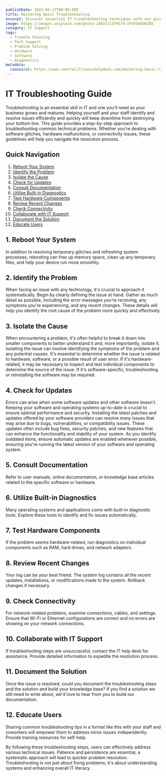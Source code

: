 ```yaml
---
publishDate: 2023-04-17T00:00:00Z
title: Mastering Basic Troubleshooting
excerpt: Discover essential IT troubleshooting techniques with our guide. Learn systematic steps to resolve software glitches, hardware issues, and connectivity problems. Improve your IT skills for efficient problem-solving and enhanced system understanding.
image: https://images.unsplash.com/photo-1463171379579-3fdfb86d6285
category: IT Support
tags:
  - Trouble Shooting
  - Tech Support
  - Problem Solving
  - Hardware
  - Software
  - Diagnostics
metadata:
  canonical: https://www.centralillinoishelpdesk.com/mastering-basic-troubleshooting
---
```


# IT Troubleshooting Guide

Troubleshooting is an essential skill in IT and one you'll need as your business grows and matures. Helping yourself and your staff identify and resolve issues efficiently and quickly will keep downtime from destroying your bottom line. This guide provides a step-by-step approach to troubleshooting common technical problems. Whether you're dealing with software glitches, hardware malfunctions, or connectivity issues, these guidelines will help you navigate the resolution process.

## Quick Navigation

1. [Reboot Your System](#1-reboot-your-system)
2. [Identify the Problem](#2-identify-the-problem)
3. [Isolate the Cause](#3-isolate-the-cause)
4. [Check for Updates](#4-check-for-updates)
5. [Consult Documentation](#5-consult-documentation)
6. [Utilize Built-in Diagnostics](#6-utilize-built-in-diagnostics)
7. [Test Hardware Components](#7-test-hardware-components)
8. [Review Recent Changes](#8-review-recent-changes)
9. [Check Connectivity](#9-check-connectivity)
10. [Collaborate with IT Support](#10-collaborate-with-it-support)
11. [Document the Solution](#11-document-the-solution)
12. [Educate Users](#12-educate-users)

## 1. Reboot Your System

In addition to resolving temporary glitches and refreshing system processes, rebooting can free up memory space, clean up any temporary files, and help your device run more smoothly.

## 2. Identify the Problem

When facing an issue with any technology, it's crucial to approach it systematically. Begin by clearly defining the issue at hand. Gather as much detail as possible, including the error messages you're receiving, any symptoms you're experiencing, and any recent changes. These details will help you identify the root cause of the problem more quickly and effectively.

## 3. Isolate the Cause

When encountering a problem, it's often helpful to break it down into smaller components to better understand it and, more importantly, isolate it. Isolating the issue can involve identifying the symptoms of the problem and any potential causes. It's essential to determine whether the issue is related to hardware, software, or a possible result of user error. If it's hardware-related, it may be necessary to inspect and test individual components to determine the source of the issue. If it's software-specific, troubleshooting or reinstalling the software may be required.

## 4. Check for Updates

Errors can arise when some software updates and other software doesn't. Keeping your software and operating systems up-to-date is crucial to ensure optimal performance and security. Installing the latest patches and updates offered by your software providers can resolve many issues that may arise due to bugs, vulnerabilities, or compatibility issues. These updates often include bug fixes, security patches, and new features that can enhance the functionality and stability of your system. As you identify outdated items, ensure automatic updates are enabled whenever possible, ensuring you're running the latest version of your software and operating system.

## 5. Consult Documentation

Refer to user manuals, online documentation, or knowledge base articles related to the specific software or hardware.

## 6. Utilize Built-in Diagnostics

Many operating systems and applications come with built-in diagnostic tools. Explore these tools to identify and fix issues automatically.

## 7. Test Hardware Components

If the problem seems hardware-related, run diagnostics on individual components such as RAM, hard drives, and network adapters.

## 8. Review Recent Changes

Your log can be your best friend. The system log contains all the recent updates, installations, or modifications made to the system. Rollback changes if necessary.

## 9. Check Connectivity

For network-related problems, examine connections, cables, and settings. Ensure that Wi-Fi or Ethernet configurations are correct and no errors are showing on your network connections.

## 10. Collaborate with IT Support

If troubleshooting steps are unsuccessful, contact the IT help desk for assistance. Provide detailed information to expedite the resolution process.

## 11. Document the Solution

Once the issue is resolved, could you document the troubleshooting steps and the solution and build your knowledge base? If you find a solution we still need to write about, we'd love to hear from you to build our documentation.

## 12. Educate Users

Sharing common troubleshooting tips in a format like this with your staff and coworkers will empower them to address minor issues independently. Provide training resources for self-help.

By following these troubleshooting steps, users can effectively address various technical issues. Patience and persistence are essential; a systematic approach will lead to quicker problem resolution. Troubleshooting is not just about fixing problems; it's about understanding systems and enhancing overall IT literacy.
